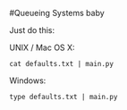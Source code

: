 #Queueing Systems baby

Just do this: 

UNIX / Mac OS X:

`cat defaults.txt | main.py`

Windows:

`type defaults.txt | main.py`
